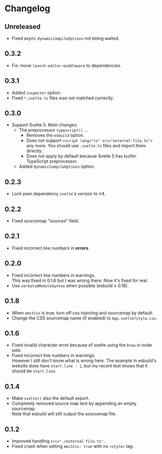 # Changelog

## Unreleased

- Fixed async `dynamicCompileOptions` not being waited.

## 0.3.2

- Fix: move `launch-editor-middleware` to dependencies.

## 0.3.1

- Added `inspector` option.
- Fixed `*.svelte.ts` files was not matched correctly.

## 0.3.0

- Support Svelte 5. Main changes:
  - The preprocessor `typescript()` &hellip;
    - Removes the `esbuild` option.
    - Does not support `<script lang="ts" src="external-file.ts">` any more.
      You should use `.svelte.ts` files and import them directly.
    - Does not apply by default because Svelte 5 has builtin TypeScript preprocessor.
  - Added `dynamicCompileOptions` option.

## 0.2.3

- Lock peer dependency `svelte`'s version to &le;4.

## 0.2.2

- Fixed sourcemap "sources" field.

## 0.2.1

- Fixed incorrect line numbers in **errors**.

## 0.2.0

- Fixed incorrect line numbers in warnings.\
  This was fixed in 0.1.6 but I was wrong there. Now it's fixed for real.
- Use `verbatimModuleSyntax` when possible (esbuild &geq; 0.18).

## 0.1.8

- When `emitCss` is true, turn off css injecting and sourcemap by default.
- Change the CSS sourcemap name (if enabled) to `App.svelte?style.css`.

## 0.1.6

- Fixed invalid character error because of svelte using the `btoa` in node side.
- Fixed incorrect line numbers in warnings.\
  However I still don't know what is wrong here.
  The example in esbuild's website does have `start.line - 1`, but my recent test
  shows that it should be `start.line`.

## 0.1.4

- Make `svelte()` also the default export.
- Completely removed source map text by appending an empty sourcemap.\
  Note that esbuild will still output the sourcemap file.

## 0.1.2

- Improved handling `src="./external-file.ts"`.
- Fixed crash when setting `emitCss: true` with no `<style>` tag.
